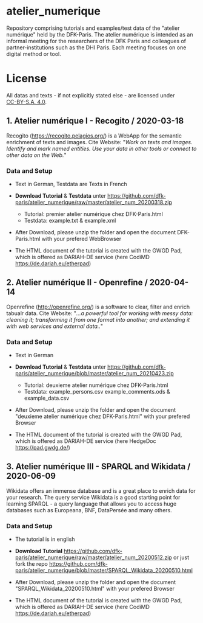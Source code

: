 # atelier_numerique
Repository comprising tutorials and examples/test data of the "atelier numérique" held by the DFK-Paris. The atelier numérique is intended as an informal meeting for the researchers of the DFK Paris and colleagues of partner-institutions such as the DHI Paris. Each meeting focuses on one digital method or tool.

# License
All datas and texts - if not explicitly stated else - are licensed under  
[CC-BY-S.A. 4.0](https://creativecommons.org/licenses/by-sa/4.0/). 

## 1. Atelier numérique I -  Recogito / 2020-03-18
Recogito (https://recogito.pelagios.org/) is a WebApp for the semantic enrichment of texts and images. Cite Website: "*Work on texts and images. Identify and mark named entities. Use your data in other tools or connect to other data on the Web.*" 

### Data and Setup
- Text in German, Testdata are Texts in French
- **Download Tutorial** & **Testdata** unter https://github.com/dfk-paris/atelier_numerique/raw/master/atelier_num_20200318.zip
  - Tutorial: premier atelier numérique chez DFK-Paris.html 
  - Testdata: example.txt & example.xml 
- After Download, please unzip the folder and open the document DFK-Paris.html with your prefered WebBrowser 

- The HTML document of the tutorial is created with the GWGD Pad, which is offered as DARIAH-DE service (here CodiMD https://de.dariah.eu/etherpad)

## 2. Atelier numérique II -  Openrefine / 2020-04-14
Openrefine (http://openrefine.org/) is a software to clear, filter and enrich tabualr data. Cite Website: "*...a powerful tool for working with messy data: cleaning it; transforming it from one format into another; and extending it with web services and external data..*" 

### Data and Setup
- Text in German 
- **Download Tutorial** & **Testdata** unter https://github.com/dfk-paris/atelier_numerique/blob/master/atelier_num_20210423.zip
  - Tutorial: deuxieme atelier numérique chez DFK-Paris.html 
  - Testdata: example_persons.csv example_comments.ods & example_data.csv
- After Download, please unzip the folder and open the document "deuxieme atelier numérique chez DFK-Paris.html" with your prefered Browser 

- The HTML document of the tutorial is created with the GWGD Pad, which is offered as DARIAH-DE service (here HedgeDoc https://pad.gwdg.de/)

## 3. Atelier numérique III -  SPARQL and Wikidata / 2020-06-09
Wikidata offers an immense database and is a great place to enrich data for your research. The query service Wikidata is a good starting point for learning SPARQL - a query language that allows you to access huge databases such as Europeana, BNF, DataPersée and many others.

### Data and Setup
- The tutorial is in english 
- **Download Tutorial** https://github.com/dfk-paris/atelier_numerique/raw/master/atelier_num_20200512.zip
or just fork the repo https://github.com/dfk-paris/atelier_numerique/blob/master/SPARQL_Wikidata_20200510.html
- After Download, please unzip the folder and open the document "SPARQL_Wikidata_20200510.html" with your prefered Browser 

- The HTML document of the tutorial is created with the GWGD Pad, which is offered as DARIAH-DE service (here CodiMD https://de.dariah.eu/etherpad)
